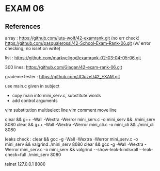 # EXAM 06  

## References
array : 
https://github.com/luta-wolf/42-examrank.git (no err check)
https://github.com/pasqualerossi/42-School-Exam-Rank-06.git (w/ error checking, no isset on write)


list :
https://github.com/markveligod/examrank-02-03-04-05-06.git

300 lines: 
https://github.com/Glagan/42-exam-rank-06.git

grademe tester :
https://github.com/JCluzet/42_EXAM.git


use main.c given in subject
- copy main into mini_serv.c, substitute words
- add control arguments

vim
substitution
multiselect line
vim comment
move line

clear && g++ -Wall -Wextra -Werror mini_serv.c -o mini_serv && ./mini_serv 8080
clear && g++ -Wall -Wextra -Werror mini_cli.c -o mini_cli && ./mini_cli 8080

leaks check : 
clear && gcc -g -Wall -Wextra -Werror mini_serv.c -o mini_serv && valgrind ./mini_serv 8080
clear && gcc -g -Wall -Wextra -Werror mini_serv.c -o mini_serv && valgrind --show-leak-kinds=all --leak-check=full ./mini_serv 8080

telnet 127.0.0.1 8080
